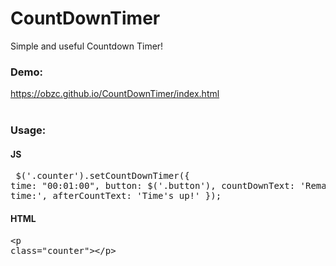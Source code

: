 # CountDownTimer
Simple and useful Countdown Timer!
	  <div class="row">
		<div class="col-lg-12">
			<h3>Demo:</h3>
			<a href="https://obzc.github.io/CountDownTimer/index.html">https://obzc.github.io/CountDownTimer/index.html</a>
		</div>
	  </div>
	  <br />
	  <div class="row">
		<div class="col-lg-12">
			<h3>Usage:</h3>
			<h4>JS</h4>
			<pre>
$('.counter').setCountDownTimer({
	time: "00:01:00",
	button: $('.button'),
	countDownText: 'Remaining time:',
	afterCountText: 'Time\'s up!'
});</pre>
			<h4>HTML</h4>
			<pre>&lt;p class="counter"&gt;&lt;/p&gt;</pre>
		</div>
	  </div>
